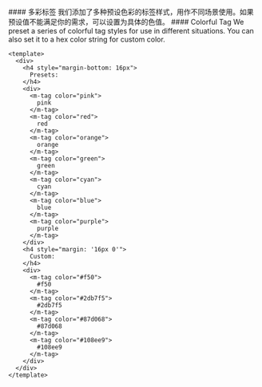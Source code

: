 <cn>
#### 多彩标签
我们添加了多种预设色彩的标签样式，用作不同场景使用。如果预设值不能满足你的需求，可以设置为具体的色值。
</cn>

<us>
#### Colorful Tag
We preset a series of colorful tag styles for use in different situations. You can also set it to a hex color string for custom color.
</us>

```vue
<template>
  <div>
    <h4 style="margin-bottom: 16px">
      Presets:
    </h4>
    <div>
      <m-tag color="pink">
        pink
      </m-tag>
      <m-tag color="red">
        red
      </m-tag>
      <m-tag color="orange">
        orange
      </m-tag>
      <m-tag color="green">
        green
      </m-tag>
      <m-tag color="cyan">
        cyan
      </m-tag>
      <m-tag color="blue">
        blue
      </m-tag>
      <m-tag color="purple">
        purple
      </m-tag>
    </div>
    <h4 style="margin: '16px 0'">
      Custom:
    </h4>
    <div>
      <m-tag color="#f50">
        #f50
      </m-tag>
      <m-tag color="#2db7f5">
        #2db7f5
      </m-tag>
      <m-tag color="#87d068">
        #87d068
      </m-tag>
      <m-tag color="#108ee9">
        #108ee9
      </m-tag>
    </div>
  </div>
</template>
```

